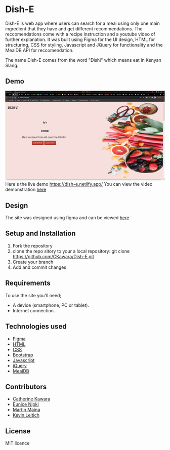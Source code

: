 # Dish-E
Dish-E is web app where users can search for a meal using only one main ingredient that they have and get different recommendations. The reccomendations come with a recipe instruction and a youtube video of further explanation. It was built using Figma for the UI design, HTML for structuring, CSS for styling, Javascript and JQuery for functionality and the MealDB API for reccomendation.

The name Dish-E comes from the word "Dishi" which means eat in Kenyan Slang.


## Demo
![home screenshot](https://github.com/CKawara/Dish-E/blob/master/assets/Screenshot%20from%202022-03-24%2019-05-52.png)
Here's the live demo https://dish-e.netlify.app/
You can view the video demonstration [here](https://drive.google.com/file/d/1E2k4VQgeTKb9_G5IZ5NyNQB0w8VacVOc/view)


## Design
The site was designed using figma and can be viewed [here](https://www.figma.com/file/zIG5fdu028H86nJbUBDyJ0/Dish-E?node-id=0%3A1)


## Setup and Installation
1. Fork the repository
2. clone the repo sitory to your a local repository: git clone https://github.com/CKawara/Dish-E.git
3. Create your branch
4. Add and commit changes


## Requirements
To use the site you'll need;
- A device (smartphone, PC or tablet).
- Internet connection.


## Technologies used
- [Figma](https://www.figma.com/)
- [HTML](https://www.w3schools.com/html/)
- [CSS](https://www.w3schools.com/css/) 
- [Bootstrap](https://getbootstrap.com/) 
- [Javascript](https://www.w3schools.com/js/)
- [jQuery](https://jquery.com/)
- [MealDB](https://www.themealdb.com/api.php)


## Contributors
- [Catherine Kawara](https://github.com/CKawara/)
- [Eunice Njoki](https://github.com/Njokinuthia)
- [Martin Maina](https://github.com/Martin023)
- [Kevin Leitich](https://github.com/kLeitich)

## License
MIT licence

